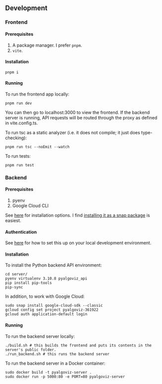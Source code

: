 ## Development

### Frontend

#### Prerequisites

1. A package manager. I prefer `pnpm`.
2. `vite`.

#### Installation

`pnpm i`

#### Running

To run the frontend app locally:

```
pnpm run dev
```

You can then go to localhost:3000 to view the frontend. If the backend server is running, API requests will be routed through the proxy as defined in vite.config.ts.

To run tsc as a static analyzer (i.e. it does not compile; it just does
type-checking):

```
pnpm run tsc --noEmit --watch
```

To run tests:
```
pnpm run test
```

### Backend

#### Prerequisites

1. pyenv
2. Google Cloud CLI

See [here](https://cloud.google.com/sdk/docs/install) for installation options.
I find
[installing it as a snap package](https://cloud.google.com/sdk/docs/downloads-snap)
is easiest.

#### Authentication

See
[here](https://cloud.google.com/docs/authentication/provide-credentials-adc#local-dev)
for how to set this up on your local development environment.

#### Installation

To install the Python backend API environment:

```
cd server/
pyenv virtualenv 3.10.8 pyalgoviz_api
pip install pip-tools
pip-sync
```

In addition, to work with Google Cloud:
```
sudo snap install google-cloud-sdk --classic
gcloud config set project pyalgoviz-361922
gcloud auth application-default login
```

#### Running

To run the backend server locally:

```
./build.sh # this builds the frontend and puts its contents in the server's public folder.
./run_backend.sh # this runs the backend server
```

To run the backend server in a Docker container:
```
sudo docker build -t pyalgoviz-server .
sudo docker run -p 5000:80 -e PORT=80 pyalgoviz-server
```
